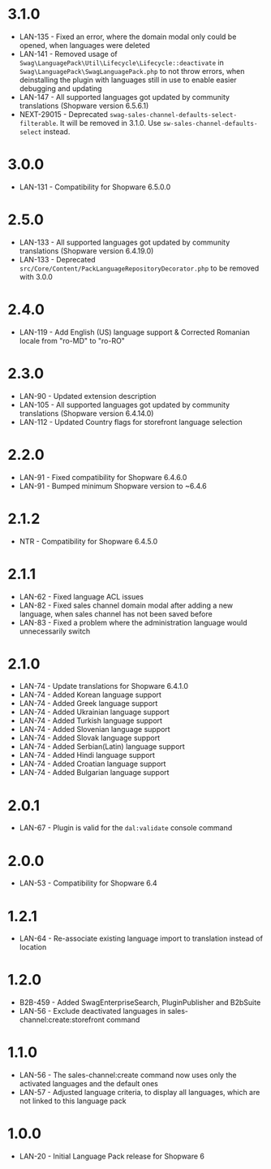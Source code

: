 # 3.1.0
- LAN-135 - Fixed an error, where the domain modal only could be opened, when languages were deleted
- LAN-141 - Removed usage of `Swag\LanguagePack\Util\Lifecycle\Lifecycle::deactivate` in `Swag\LanguagePack\SwagLanguagePack.php` to not throw errors, when deinstalling the plugin with languages still in use to enable easier debugging and updating
- LAN-147 - All supported languages got updated by community translations (Shopware version 6.5.6.1)
- NEXT-29015 - Deprecated `swag-sales-channel-defaults-select-filterable`. It will be removed in 3.1.0. Use `sw-sales-channel-defaults-select` instead.

# 3.0.0
- LAN-131 - Compatibility for Shopware 6.5.0.0

# 2.5.0
- LAN-133 - All supported languages got updated by community translations (Shopware version 6.4.19.0)
- LAN-133 - Deprecated `src/Core/Content/PackLanguageRepositoryDecorator.php` to be removed with 3.0.0

# 2.4.0
- LAN-119 - Add English (US) language support & Corrected Romanian locale from "ro-MD" to "ro-RO"

# 2.3.0
- LAN-90 - Updated extension description
- LAN-105 - All supported languages got updated by community translations (Shopware version 6.4.14.0)
- LAN-112 - Updated Country flags for storefront language selection

# 2.2.0
- LAN-91 - Fixed compatibility for Shopware 6.4.6.0
- LAN-91 - Bumped minimum Shopware version to ~6.4.6

# 2.1.2
- NTR - Compatibility for Shopware 6.4.5.0

# 2.1.1
- LAN-62 - Fixed language ACL issues
- LAN-82 - Fixed sales channel domain modal after adding a new language, when sales channel has not been saved before
- LAN-83 - Fixed a problem where the administration language would unnecessarily switch

# 2.1.0
- LAN-74 - Update translations for Shopware 6.4.1.0
- LAN-74 - Added Korean language support
- LAN-74 - Added Greek language support
- LAN-74 - Added Ukrainian language support
- LAN-74 - Added Turkish language support
- LAN-74 - Added Slovenian language support
- LAN-74 - Added Slovak language support
- LAN-74 - Added Serbian(Latin) language support
- LAN-74 - Added Hindi language support
- LAN-74 - Added Croatian language support
- LAN-74 - Added Bulgarian language support

# 2.0.1
- LAN-67 - Plugin is valid for the `dal:validate` console command

# 2.0.0
- LAN-53 - Compatibility for Shopware 6.4

# 1.2.1
- LAN-64 - Re-associate existing language import to translation instead of location

# 1.2.0
- B2B-459 - Added SwagEnterpriseSearch, PluginPublisher and B2bSuite
- LAN-56 - Exclude deactivated languages in sales-channel:create:storefront command

# 1.1.0
- LAN-56 - The sales-channel:create command now uses only the activated languages and the default ones
- LAN-57 - Adjusted language criteria, to display all languages, which are not linked to this language pack

# 1.0.0
- LAN-20 - Initial Language Pack release for Shopware 6
